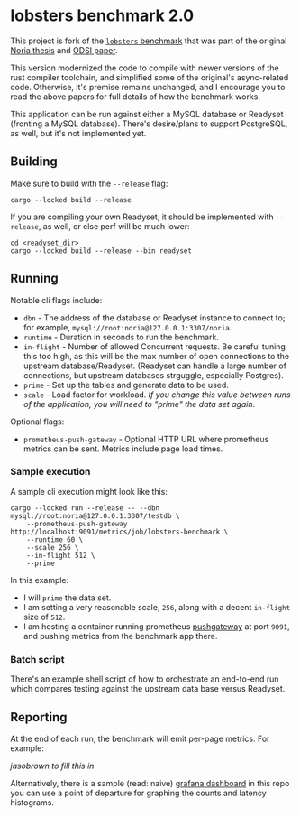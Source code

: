 # lobsters benchmark 2.0

This project is fork of the [`lobsters` benchmark](https://github.com/mit-pdos/noria/tree/master/applications/lobsters) that was part of the original [Noria thesis](https://jon.thesquareplanet.com/papers/phd-thesis.pdf) and [ODSI paper](https://www.usenix.org/conference/osdi18/presentation/gjengset).

This version modernized the code to compile with newer versions of the rust compiler toolchain, and simplified some of the original's async-related code. Otherwise, it's premise remains unchanged, and I encourage you to read the above papers for full details of how the benchmark works.

This application can be run against either a MySQL database or Readyset (fronting a MySQL database). There's desire/plans to support PostgreSQL, as well, but it's not implemented yet.

## Building
Make sure to build with the `--release` flag:
```
cargo --locked build --release
```

If you are compiling your own Readyset, it should be implemented with `--release`, as well, or else perf will be much lower:
```
cd <readyset_dir>
cargo --locked build --release --bin readyset
```

## Running
Notable cli flags include:
- `dbn` - The address of the database or Readyset instance to connect to; for example, `mysql://root:noria@127.0.0.1:3307/noria`.
- `runtime` - Duration in seconds to run the benchmark.
- `in-flight` - Number of allowed Concurrent requests. Be careful tuning this too high, as this will be the max number of open connections to the upstream database/Readyset. (Readyset can handle a large number of connections, but upstream databases strguggle, especially Postgres).
- `prime` - Set up the tables and generate data to be used.
- `scale` - Load factor for workload. *If you change this value between runs of the application, you will need to "prime" the data set again*. 

Optional flags:
- `prometheus-push-gateway` - Optional HTTP URL where prometheus metrics can be sent. Metrics include page load times.

### Sample execution
A sample cli execution might look like this:
```
cargo --locked run --release -- --dbn mysql://root:noria@127.0.0.1:3307/testdb \
    --prometheus-push-gateway http://localhost:9091/metrics/job/lobsters-benchmark \
    --runtime 60 \
    --scale 256 \
    --in-flight 512 \
    --prime
```

In this example:
- I will `prime` the data set.
- I am setting a very reasonable scale, `256`, along with a decent `in-flight` size of `512`.
- I am hosting a container running prometheus [pushgateway](https://github.com/prometheus/pushgateway) at port `9091`, and pushing metrics from the benchmark app there.

### Batch script

There's an example shell script of how to orchestrate an end-to-end run which compares testing against the upstream data base versus Readyset.

## Reporting
At the end of each run, the benchmark will emit per-page metrics. For example:

*jasobrown to fill this in*

Alternatively, there is a sample (read: naive) [grafana dashboard](./dashboards/lobsters.json) in this repo you can use a point of departure for graphing the counts and latency histograms.

